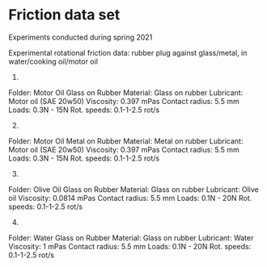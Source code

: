 # Friction data set 
Experiments conducted during spring 2021

Experimental rotational friction data: rubber plug against glass/metal, in water/cooking oil/motor oil


1.
Folder: Motor Oil Glass on Rubber
Material: Glass on rubber
Lubricant: Motor oil (SAE 20w50)
Viscosity: 0.397 mPas
Contact radius: 5.5 mm
Loads: 0.3N - 15N
Rot. speeds: 0.1-1-2.5 rot/s

2.
Folder: Motor Oil Metal on Rubber
Material: Metal on rubber
Lubricant: Motor oil (SAE 20w50)
Viscosity: 0.397 mPas
Contact radius: 5.5 mm
Loads: 0.3N - 15N
Rot. speeds: 0.1-1-2.5 rot/s

3.
Folder: Olive Oil Glass on Rubber
Material: Glass on rubber
Lubricant: Olive oil 
Viscosity: 0.0814 mPas
Contact radius: 5.5 mm
Loads: 0.1N - 20N
Rot. speeds: 0.1-1-2.5 rot/s

4.
Folder: Water Glass on Rubber
Material: Glass on rubber
Lubricant: Water 
Viscosity: 1 mPas
Contact radius: 5.5 mm
Loads: 0.1N - 20N
Rot. speeds: 0.1-1-2.5 rot/s

